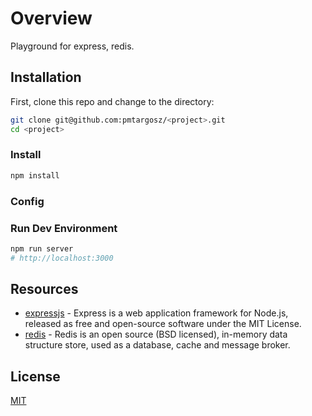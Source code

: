 # Overview

Playground for express, redis.

## Installation

First, clone this repo and change to the directory:
```bash
git clone git@github.com:pmtargosz/<project>.git
cd <project>
```

### Install

```bash
npm install
```

### Config

### Run Dev Environment

```bash
npm run server
# http://localhost:3000
```

## Resources
* [expressjs](https://expressjs.com/) - Express is a web application framework for Node.js, released as free and open-source software under the MIT License.
* [redis](https://redis.io/) - Redis is an open source (BSD licensed), in-memory data structure store, used as a database, cache and message broker.

## License
[MIT](https://opensource.org/licenses/MIT)

